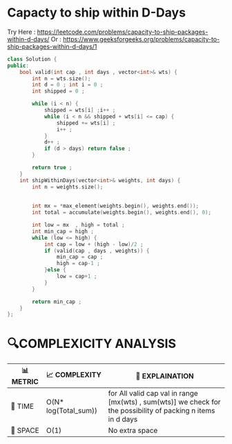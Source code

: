 # Capacty to ship within D-Days
Try Here : https://leetcode.com/problems/capacity-to-ship-packages-within-d-days/
Or : https://www.geeksforgeeks.org/problems/capacity-to-ship-packages-within-d-days/1

```cpp
class Solution {
public:
    bool valid(int cap , int days , vector<int>& wts) {
        int n = wts.size();
        int d = 0 ; int i = 0 ;
        int shipped = 0 ;

        while (i < n) {
            shipped = wts[i] ;i++ ;
            while (i < n && shipped + wts[i] <= cap) {
                shipped += wts[i] ;
                i++ ;
            }
            d++ ;
            if (d > days) return false ;
        }    

        return true ;
    }
    int shipWithinDays(vector<int>& weights, int days) {
        int n = weights.size();
      
        
        int mx = *max_element(weights.begin(), weights.end());
        int total = accumulate(weights.begin(), weights.end(), 0);

        int low = mx  , high = total ;
        int min_cap = high ;
        while (low <= high) {
            int cap = low + (high - low)/2 ;
            if (valid(cap , days , weights)) {
                min_cap = cap ;
                high = cap-1 ;
            }else {
                low = cap+1 ;
            }
        }

        return min_cap ;
    }
};
```


# 🔍COMPLEXICITY ANALYSIS

| 📊 METRIC | 📈 COMPLEXITY	  |  🧩 EXPLAINATION |
|-----------|-------------|------------|
| 🧭 TIME  |    O(N* log(Total_sum))  |  for All valid cap val in range [mx(wts) , sum(wts)]  we check for the possibility of packing n items in d days         |
| 🧠 SPACE | O(1)     |        No extra space    |
